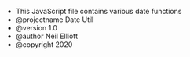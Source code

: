 * This JavaScript file contains various date functions
 * @projectname Date Util
 * @version 1.0
 * @author Neil Elliott
 * @copyright 2020

 
